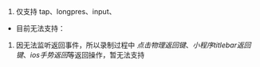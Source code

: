 1. 仅支持 tap、longpres、input、
* 目前无法支持：
1. 因无法监听返回事件，所以录制过程中 *点击物理返回键*、*小程序titlebar返回键*、*ios手势返回*等返回操作，暂无法支持
